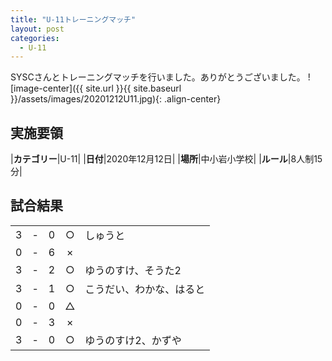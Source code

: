 ```yaml
---
title: "U-11トレーニングマッチ"
layout: post
categories:
  - U-11
---
```


SYSCさんとトレーニングマッチを行いました。ありがとうございました。
![image-center]({{ site.url }}{{ site.baseurl }}/assets/images/20201212U11.jpg){: .align-center}
## 実施要領

|**カテゴリー**|U-11|
|**日付**|2020年12月12日|
|**場所**|中小岩小学校|
|**ルール**|8人制15分|

## 試合結果

|    |   |    |         |    |
|:--:|:-:|:--:|:--:|:--------|
|    3| - |   0|○|しゅうと|
|    0| - |   6|×||
|    3| - |   2|○|ゆうのすけ、そうた2|
|    3| - |   1|○|こうだい、わかな、はると|
|    0| - |   0|△||
|    0| - |   3|×||
|    3| - |   0|○|ゆうのすけ2、かずや|
